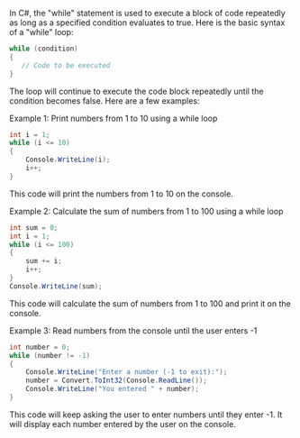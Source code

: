 In C#, the "while" statement is used to execute a block of code repeatedly as long as a specified condition evaluates to true. Here is the basic syntax of a "while" loop:

```csharp
while (condition)
{
   // Code to be executed
}
```

The loop will continue to execute the code block repeatedly until the condition becomes false. Here are a few examples:

Example 1: Print numbers from 1 to 10 using a while loop

```csharp
int i = 1;
while (i <= 10)
{
    Console.WriteLine(i);
    i++;
}
```

This code will print the numbers from 1 to 10 on the console.

Example 2: Calculate the sum of numbers from 1 to 100 using a while loop

```csharp
int sum = 0;
int i = 1;
while (i <= 100)
{
    sum += i;
    i++;
}
Console.WriteLine(sum);
```

This code will calculate the sum of numbers from 1 to 100 and print it on the console.

Example 3: Read numbers from the console until the user enters -1

```csharp
int number = 0;
while (number != -1)
{
    Console.WriteLine("Enter a number (-1 to exit):");
    number = Convert.ToInt32(Console.ReadLine());
    Console.WriteLine("You entered " + number);
}
```

This code will keep asking the user to enter numbers until they enter -1. It will display each number entered by the user on the console.
